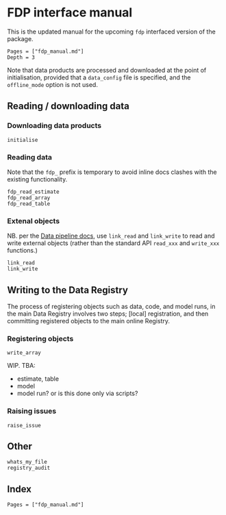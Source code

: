 # FDP interface manual
This is the updated manual for the upcoming `fdp` interfaced version of the package.

```@contents
Pages = ["fdp_manual.md"]
Depth = 3
```

Note that data products are processed and downloaded at the point of initialisation, provided that a `data_config` file is specified, and the `offline_mode` option is not used.

## Reading / downloading data

### Downloading data products

```@docs
initialise
```

### Reading data
Note that the `fdp_` prefix is temporary to avoid inline docs clashes with the existing functionality.

```@docs
fdp_read_estimate
fdp_read_array
fdp_read_table
```

### Extenal objects

NB. per the [Data pipeline docs](https://scottishcovidresponse.github.io/docs/data_pipeline/interface/), use `link_read` and `link_write` to read and write external objects (rather than the standard API `read_xxx` and `write_xxx` functions.)

```@docs
link_read
link_write
```

## Writing to the Data Registry

The process of registering objects such as data, code, and model runs, in the main Data Registry involves two steps; [local] registration, and then committing registered objects to the main online Registry.

### Registering objects

```@docs
write_array
```

WIP. TBA:
- estimate, table
- model
- model run? or is this done only via scripts?

### Raising issues

```@docs
raise_issue
```

## Other

```@docs
whats_my_file
registry_audit
```

## Index
```@index
Pages = ["fdp_manual.md"]
```
